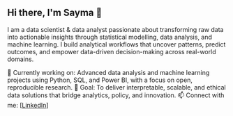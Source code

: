 ## Hi there, I'm Sayma 👋

I am a data scientist & data analyst passionate about transforming raw data into actionable insights through statistical modelling, data analysis, and machine learning.
I build analytical workflows that uncover patterns, predict outcomes, and empower data-driven decision-making across real-world domains.

🌱 Currently working on: Advanced data analysis and machine learning projects using Python, SQL, and Power BI, with a focus on open, reproducible research.
🎯 Goal: To deliver interpretable, scalable, and ethical data solutions that bridge analytics, policy, and innovation.
📫 Connect with me: [[LinkedIn](https://linkedin.com/in/saymachowdhury)]
